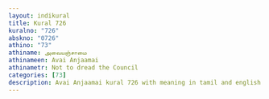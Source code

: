 ```yaml
---
layout: indikural
title: Kural 726
kuralno: "726"
abskno: "0726"
athino: "73"
athiname: அவையஞ்சாமை
athinameen: Avai Anjaamai
athinametr: Not to dread the Council
categories: [73]
description: Avai Anjaamai kural 726 with meaning in tamil and english 
---
```


